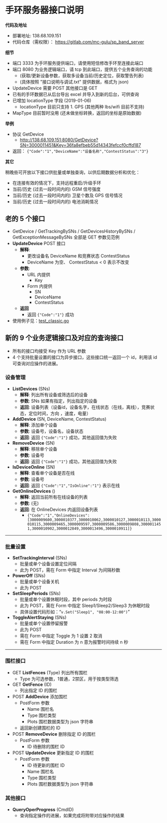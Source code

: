 
# 手环服务器接口说明

**代码及地址**

- 部署地址: 138.68.109.151 
- 代码仓库（需权限）： https://gitlab.com/mc-gulu/sp_band_server

**细节**

- 端口 3333 为手环服务提供端口，请使用短信修改手环至连接此端口
- 端口 8080 为业务逻辑端口，请 tcp 到此端口，提供五个业务查询的功能 
    + (获取/更新设备参数，获取多设备当前/历史定位，获取警告列表)
    + (具体按照 "接口说明与调试.txt" 提供数据，格式为 json)
- UpdateDevice 需要 POST 其他接口是 GET
- 已有的手环数据已从后台导出 excel 并导入到新的后台，可供查询
- 已增加 locationType 字段 (2019-01-06)
    + locationType 目前只支持 1. GPS (其他两种 lbs/wifi 目前不支持)
- MapType 目前暂时没用 (还未做坐标转换，返回的坐标是原始数据) 

**举例**

- 协议 GetDevice
    + http://138.68.109.151:8080/GetDevice?SN=3000011451&Key=36fa8efbeb55d14343fefccf0cffd187
- 返回： `{"Code":"1","DeviceName":"设备名称","ContestStatus":"3"}`

**其它**

稍晚些可开放以下接口供批量或单独查询，以供后期数据分析和优化：

- 在连接有效的情况下，支持远程重启/升级手环
- 当前/历史 (过去一段时间内的) GSM 信号强度
- 当前/历史 (过去一段时间内的) 卫星个数及 GPS 信号情况
- 当前/历史 (过去一段时间内的) 电池消耗情况

## 老的 5 个接口

- GetDevice / GetTrackingBySNs / GetDevicesHistoryBySNs / GetExceptionMessageBySNs 全部是 GET 参数见范例
- **UpdateDevice**  POST 接口
    + **解释**: 
        * 更改设备名 DeviceName 和竞赛状态 ContestStatus
        * DeviceName 为空、 ContestStatus < 0 表示不改变
    + **参数**: 
        * URL 内提供
            - Key 
        * Form 内提供
            - SN
            - DeviceName
            - ContestStatus
    + **返回**
        * 返回 `{"Code":"1"}` 成功
- 使用例子见：[test_classic.go](./test_classic.go)

## 新的 9 个业务逻辑接口及对应的查询接口 

- 所有的接口均接受 Key 作为 URL 参数
- 4 个支持批量设置的接口为异步接口，这些接口统一返回一个 id，利用该 id 可查询对应操作的进展。

### 设备管理

- **ListDevices** (SNs)
    + **解释**: 列出所有设备或筛选后的设备
    + **参数**: SNs 如果有指定，列出指定的设备
    + **返回**: 设备列表（设备id，设备名字，在线状态（在线，离线），竞赛状态，定位时间，方向 ，速度，电量）
- **AddDevice** (SN, DeviceName, ContestStatus)
    + **解释**: 添加单个设备
    + **参数**: 设备号，设备名，设备状态
    + **返回**: 返回 `{"Code":"1"}` 成功，其他返回值为失败
- **RemoveDevice** (SN)
    + **解释**: 移除单个设备
    + **参数**: 设备号
    + **返回**: 返回 `{"Code":"1"}` 成功，其他返回值为失败
- **IsDeviceOnline** (SN)
    + **解释**: 查看单个设备是否在线
    + **参数**: 设备号
    + **返回**: 返回 `{"Code":"1","IsOnline":"1"}` 表示在线
- **GetOnlineDevices** ()
    + **解释**: 返回当前所有在线设备的列表
    + **参数**: (无)
    + **返回**: 在 OnlineDevices 内返回设备列表 
        * `{"Code":"1","OnlineDevices":[3000009600,3000010377,3000010062,3000010127,3000010113,3000010115,3000009465,3000009597,3000009586,3000009808,3000011451,3000010902,3000012849,3000013496,3000010911]}` 

-------------------------

### 批量设置

- **SetTrackingInterval** (SNs)
    + 批量或单个设备设置定位间隔
    + 此为 POST，需在 Form 中指定 Interval 为间隔秒数
- **PowerOff** (SNs)
    + 批量或单个设备关机
    + 此为 POST
- **SetSleepPeriods** (SNs)
    + 批量或单个设置休眠时段，其中 periods 为时段
    + 此为 POST，需在 Form 中指定 Sleep1/Sleep2/Sleep3 为休眠时段
    + 具体设置代码形如：“`v.Set("Sleep1", "08:00-12:00")`”
- **ToggleAlertStaying** (SNs)
    + 批量或单个设置停留报警
    + 此为 POST
    + 需在 Form 中指定 Toggle 为 1 设置 2 取消
    + 需在 Form 中指定 Duration 为 n 意为报警时间持续 n 秒

-------------------------

### 围栏接口

- GET **ListFences** (Type) 列出所有围栏
    + Type 为可选参数，1普通，2禁区，用于按类型筛选
- GET **GetFence** (ID)
    + 列出指定 ID 的围栏
- POST **AddDevice** 添加围栏
    + PostForm 参数
        * Name 围栏名
        * Type 围栏类型
        * Plots 围栏数据类型为 json 字符串
    + 返回新创建围栏的 ID
- POST **RemoveDevice** 删除指定 ID 的围栏
    + PostForm 参数
        * ID 待删除的围栏 ID
- POST **UpdateDevice** 更新指定 ID 的围栏
    + PostForm 参数
        * ID 待更新的围栏 ID
        * Name 围栏名
        * Type 围栏类型
        * Plots 围栏数据类型为 json 字符串

### 其他接口

- **QueryOperProgress** (CmdID)
    + 查询指定操作的进展，如果完成将附带对应操作的结果


